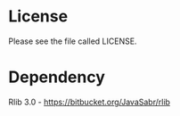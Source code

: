 # License #
Please see the file called LICENSE.

# Dependency #
Rlib 3.0 - https://bitbucket.org/JavaSabr/rlib